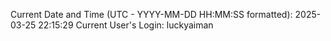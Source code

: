 Current Date and Time (UTC - YYYY-MM-DD HH:MM:SS formatted): 2025-03-25 22:15:29
Current User's Login: luckyaiman
